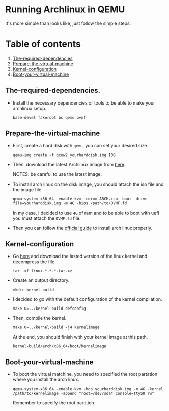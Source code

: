 # Running Archlinux in QEMU
It's more simple than looks like, just follow the simple steps.
# Table of contents
1. [The-required-dependencies](##Prepare-the-virtual-machine)
2. [Prepare-the-virtual-machine](##Prepare-the-virtual-machine)
3. [Kernel-configuration](##Kernel-configuration)
4. [Boot-your-virtual-machine](##Boot-your-virtual-machine)
## The-required-dependencies.
* Install the necessary dependencies or tools to be able to make your archlinux setup.
  ```
  base-devel fakeroot bc qemu ovmf
  ```
## Prepare-the-virtual-machine
* First, create a hard disk with `qemu`, you can set your desired size.

  ```
  qemu-img create -f qcow2 yourharddisk.img 10G
  ```
* Then, download the latest Archlinux image from [here](https://archlinux.org/download/).

  NOTES: be careful to use the latest image.

* To install arch linux on the disk image, you should attach the iso file and the image file.

  ```
  qemu-system-x86_64 -enable-kvm -cdrom ARCH.iso -boot -drive file=yourharddisk.img -m 4G -bios /path/to/OVMF.fd
  ```
  In my case, I decided to use `4G` of ram and to be able to boot with uefi you must attach the `OVMF.fd` file.
* Then you can follow the [official guide](https://wiki.archlinux.org/title/installation_guide) to install arch linux properly.

## Kernel-configuration
* Go [here](https://www.kernel.org/) and download the lasted version of the linux kernel and decompress the file.

  ```
  tar -xf linux-*.*.*.tar.xz
  ```
* Create an output directory.

  ```
  mkdir kernel-build
  ```

* I decided to go with the default configuration of the kernel compilation.

  ```
  make O=../kernel-build defconfig
  ```

* Then, compile the kernel.

  ```
  make O=../kernel-build -j4 kernelimage
  ```
  At the end, you should finish with your kernel image at this path.

  ```
  kernel-build/arch/x86_64/boot/kernelimage
  ```

## Boot-your-virtual-machine
* To boot the virtual matchine, you need to specified the root partation where you install the arch linux.

  ```
  qemu-system-x86_64 -enable-kvm -hda yourharddisk.img -m 4G -kernel /path/to/kernelimage -append "root=/dev/sda* console=ttyS0 rw"
  ```
  Remember to specify the root partition.

